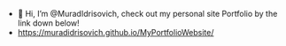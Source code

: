 - 👋 Hi, I’m @MuradIdrisovich, check out my personal site Portfolio by the link down below!
-  https://muradidrisovich.github.io/MyPortfolioWebsite/

<!---
MuradIdrisovich/MuradIdrisovich is a ✨ special ✨ repository because its `README.md` (this file) appears on your GitHub profile.
You can click the Preview link to take a look at your changes.
--->

